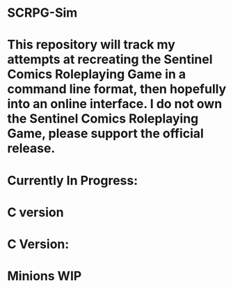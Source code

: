 # SCRPG-Sim
# This repository will track my attempts at recreating the Sentinel Comics Roleplaying Game in a command line format, then hopefully into an online interface. I do not own the Sentinel Comics Roleplaying Game, please support the official release.

# Currently In Progress:
# C version

# C Version:
# Minions WIP
